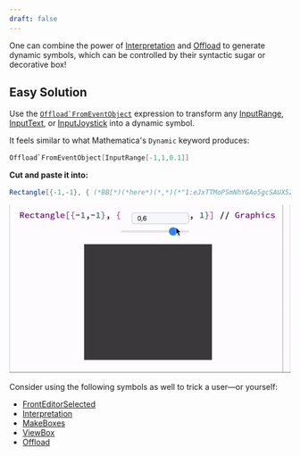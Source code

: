 ```yaml
---
draft: false
---
```

One can combine the power of [Interpretation](frontend/Reference/Formatting/Interpretation.md) and [Offload](frontend/Reference/Interpreter/Offload.md) to generate dynamic symbols, which can be controlled by their syntactic sugar or decorative box!

## Easy Solution
Use the [``Offload`FromEventObject``](frontend/Reference/Interpreter/OffloadFromEventObject.md) expression to transform any [InputRange](frontend/Reference/GUI/InputRange.md), [InputText](frontend/Reference/GUI/InputText.md), or [InputJoystick](frontend/Reference/GUI/InputJoystick.md) into a dynamic symbol.

It feels similar to what Mathematica's `Dynamic` keyword produces:

```mathematica title="evaluate"
Offload`FromEventObject[InputRange[-1,1,0.1]]
```

__Cut and paste it into:__

```mathematica @
Rectangle[{-1,-1}, { (*BB[*)(*here*)(*,*)(*"1:eJxTTMoPSmNhYGAo5gcSAUX5ZZkpqSn+BSWZ+XnFaYwgCS4g4Zyfm5uaV+KUXxEMUqxsbm6exgSSBPGCSnNSg9mAjOCSosy8dLBYSFFpKpoKkDkeqYkpEFXBILO1sCgJSczMQVYCAOFrJEU="*)(*]BB*), 1}]
```

![](./../../../Generated.mov%20to%20GIF%201.gif)

Consider using the following symbols as well to trick a user—or yourself:

- [FrontEditorSelected](frontend/Reference/Interpreter/FrontEditorSelected.md)
- [Interpretation](frontend/Reference/Formatting/Interpretation.md)
- [MakeBoxes](frontend/Reference/Formatting/MakeBoxes.md)
- [ViewBox](frontend/Reference/Formatting/Low-level/ViewBox.md)
- [Offload](frontend/Reference/Interpreter/Offload.md)

